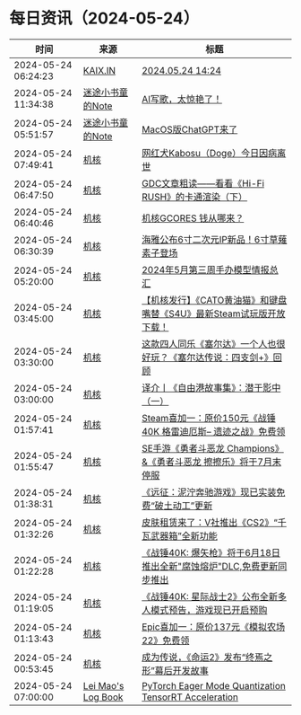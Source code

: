 ﻿# 每日资讯（2024-05-24）

|时间|来源|标题|
|---|---|---|
|2024-05-24 06:24:23|[KAIX.IN](https://kaix.in/feed/)|[2024.05.24 14:24](https://kaix.in/2024/0524/)|
|2024-05-24 11:34:38|[迷途小书童的Note](https://xugaoxiang.com/feed)|[AI写歌，太惊艳了！](https://xugaoxiang.com/2024/05/24/suno/)|
|2024-05-24 05:51:57|[迷途小书童的Note](https://xugaoxiang.com/feed)|[MacOS版ChatGPT来了](https://xugaoxiang.com/2024/05/24/chatgpt-for-macos/)|
|2024-05-24 07:49:41|[机核](https://www.gcores.com/rss)|[网红犬Kabosu（Doge）今日因病离世](https://www.gcores.com/articles/182386)|
|2024-05-24 06:47:50|[机核](https://www.gcores.com/rss)|[GDC文章粗读——看看《Hi-Fi RUSH》的卡通渲染（下）](https://www.gcores.com/articles/182264)|
|2024-05-24 06:40:46|[机核](https://www.gcores.com/rss)|[机核GCORES 钱从哪来？](https://www.gcores.com/videos/182378)|
|2024-05-24 06:30:39|[机核](https://www.gcores.com/rss)|[海雅公布6寸二次元IP新品！6寸草薙素子登场](https://www.gcores.com/articles/182381)|
|2024-05-24 05:20:00|[机核](https://www.gcores.com/rss)|[2024年5月第三周手办模型情报总汇](https://www.gcores.com/articles/182155)|
|2024-05-24 03:45:00|[机核](https://www.gcores.com/rss)|[【机核发行】《CATO黄油猫》和键盘嘴替《S4U》最新Steam试玩版开放下载！](https://www.gcores.com/articles/182373)|
|2024-05-24 03:30:00|[机核](https://www.gcores.com/rss)|[这款四人同乐《塞尔达》一个人也很好玩？《塞尔达传说：四支剑+》回顾](https://www.gcores.com/videos/182327)|
|2024-05-24 03:00:00|[机核](https://www.gcores.com/rss)|[译介丨《自由港故事集》：潜于影中（一）](https://www.gcores.com/articles/182299)|
|2024-05-24 01:57:41|[机核](https://www.gcores.com/rss)|[Steam喜加一：原价150元《战锤40K 格雷迪厄斯– 遗迹之战》免费领](https://www.gcores.com/articles/182368)|
|2024-05-24 01:55:47|[机核](https://www.gcores.com/rss)|[SE手游《勇者斗恶龙 Champions》&《勇者斗恶龙 擦擦乐》将于7月末停服](https://www.gcores.com/articles/182367)|
|2024-05-24 01:38:31|[机核](https://www.gcores.com/rss)|[《远征：泥泞奔驰游戏》现已实装免费“破土动工”更新](https://www.gcores.com/articles/182365)|
|2024-05-24 01:32:26|[机核](https://www.gcores.com/rss)|[皮肤租赁来了：V社推出《CS2》“千瓦武器箱”全新功能](https://www.gcores.com/articles/182364)|
|2024-05-24 01:22:28|[机核](https://www.gcores.com/rss)|[《战锤40K: 爆矢枪》将于6月18日推出全新"腐蚀熔炉"DLC,免费更新同步推出](https://www.gcores.com/articles/182363)|
|2024-05-24 01:19:05|[机核](https://www.gcores.com/rss)|[《战锤40K: 星际战士2》公布全新多人模式预告，游戏现已开启预购](https://www.gcores.com/articles/182362)|
|2024-05-24 01:13:43|[机核](https://www.gcores.com/rss)|[Epic喜加一：原价137元《模拟农场 22》免费领](https://www.gcores.com/articles/182361)|
|2024-05-24 00:53:45|[机核](https://www.gcores.com/rss)|[成为传说，《命运2》发布“终焉之形”幕后开发故事](https://www.gcores.com/articles/182358)|
|2024-05-24 07:00:00|[Lei Mao's Log Book](https://leimao.github.io/atom.xml)|[PyTorch Eager Mode Quantization TensorRT Acceleration](https://leimao.github.io/blog/PyTorch-Eager-Mode-Quantization-TensorRT-Acceleration/)|
